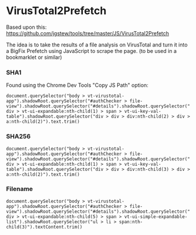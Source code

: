 # VirusTotal2Prefetch
Based upon this: https://github.com/jgstew/tools/tree/master/JS/VirusTotal2Prefetch

The idea is to take the results of a file analysis on VirusTotal and turn it into a BigFix Prefetch using JavaScript to scrape the page. (to be used in a bookmarklet or similar)



### SHA1

Found using the Chrome Dev Tools "Copy JS Path" option:

`document.querySelector("body > vt-virustotal-app").shadowRoot.querySelector("#authChecker > file-view").shadowRoot.querySelector("#details").shadowRoot.querySelector("div > vt-ui-expandable:nth-child(1) > span > vt-ui-key-val-table").shadowRoot.querySelector("div > div > div:nth-child(2) > div > a:nth-child(2)").text.trim()`

### SHA256

`document.querySelector("body > vt-virustotal-app").shadowRoot.querySelector("#authChecker > file-view").shadowRoot.querySelector("#details").shadowRoot.querySelector("div > vt-ui-expandable:nth-child(1) > span > vt-ui-key-val-table").shadowRoot.querySelector("div > div > div:nth-child(3) > div > a:nth-child(2)").text.trim()`


### Filename

`document.querySelector("body > vt-virustotal-app").shadowRoot.querySelector("#authChecker > file-view").shadowRoot.querySelector("#details").shadowRoot.querySelector("div > vt-ui-expandable:nth-child(5) > span > vt-ui-simple-expandable-list").shadowRoot.querySelector("ul > li > span:nth-child(3)").textContent.trim()`
